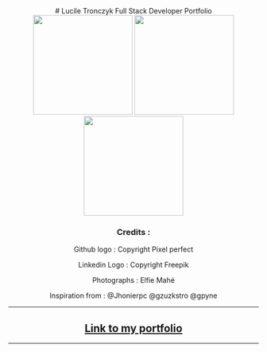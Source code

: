 <div align="center">
# Lucile Tronczyk Full Stack Developer Portfolio

 <img src="https://res.cloudinary.com/dsioshcio/image/upload/v1679502477/Screenshot_2023-03-22_at_09.27.25_mgx0fs.png" height="200px"/>
  <img src="https://res.cloudinary.com/dsioshcio/image/upload/v1679502748/Screenshot_2023-03-22_at_09.32.02_inlhbt.png" height="200px"/>
   <img src="https://res.cloudinary.com/dsioshcio/image/upload/v1679502484/Screenshot_2023-03-22_at_09.27.03_ojgo5y.png" height="200px"/>
<div>

### Credits :


Github logo : Copyright Pixel perfect

Linkedin Logo : Copyright Freepik

Photographs : Elfie Mahé

Inspiration from : @Jhonierpc @gzuzkstro @gpyne

---


## [Link to my portfolio](https://lucile-tech.com/)

---

